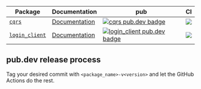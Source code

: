| Package | Documentation | pub | CI | 
| - | - | - | - |
| [`cqrs`][cqrs-link] | [Documentation][cqrs-documentation] | [![cqrs pub.dev badge][cqrs-pub-badge]][cqrs-pub-badge-link] | [![][cqrs-build-badge]][cqrs-build-badge-link] |
| [`login_client`][login_client-link] | [Documentation][login_client-documentation] | [![login_client pub.dev badge][login_client-pub-badge]][login_client-pub-badge-link] | [![][login_client-build-badge]][login_client-build-badge-link] |

## pub.dev release process

Tag your desired commit with `<package_name>-v<version>` and let the GitHub Actions do the rest.

[cqrs-link]: https://github.com/leancodepl/flutter_corelibrary/tree/master/packages/cqrs
[cqrs-documentation]: https://pub.dev/documentation/cqrs/latest/
[cqrs-pub-badge]: https://img.shields.io/pub/v/cqrs
[cqrs-pub-badge-link]: https://pub.dev/packages/cqrs
[cqrs-build-badge]: https://img.shields.io/github/workflow/status/leancodepl/flutter_corelibrary/cqrs%2520test
[cqrs-build-badge-link]: https://github.com/leancodepl/flutter_corelibrary/actions?query=workflow%3A%22cqrs+test%22
[login_client-link]: https://github.com/leancodepl/flutter_corelibrary/tree/master/packages/login_client
[login_client-documentation]: https://pub.dev/documentation/login_client/latest/
[login_client-pub-badge]: https://img.shields.io/pub/v/login_client
[login_client-pub-badge-link]: https://pub.dev/packages/login_client
[login_client-build-badge]: https://img.shields.io/github/workflow/status/leancodepl/flutter_corelibrary/login_client%2520test
[login_client-build-badge-link]: https://github.com/leancodepl/flutter_corelibrary/actions?query=workflow%3A%login_client+test%22
